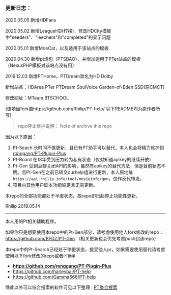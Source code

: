 ### 更新日志：

2020.05.05 新增HDFans

2020.05.02 新增LeagueHD(柠檬)，修改HDCity模板中"seeders"、"leechers"和"completed"的显示问题

2020.05.01 新增MoeCat，以及适用于该站点的模板

2020.04.30 新增pt烧包（PTSBAO），并增加适用于PTer站点的模板（NexusPHP模板对该站点没有用）

2019.12.03 新增PTHome，PTDream改名为HD Dolby

新增站点：HDArea PTer PTDream SoulVoice Garden-of-Eden SSD(原CMCT)

修改网址：MTeam BTSCHOOL



(该项目fork自https://github.com/Rhilip/PT-help/ 以下README均为原作者所写)

> repo停止维护说明： Note of archive this repo

因为以下原因：

1. Pt-Seach 长时间不做更新，且已有PT助手可以替代，本人也会将精力维护到 [ronggang/PT-Plugin-Plus](https://github.com/ronggang/PT-Plugin-Plus)
2. Pt-Board 在18年受到压力转为私有状态（仅对知道apikey的继续开放）
3. Pt-Gen 受到豆瓣关闭API的影响，虽然有apikey的替代方法，但是目前状态不明。且Pt-Gen在之前已转交ourhelp组进行更新，本人原地址`https://api.rhilip.info/tool/movieinfo/gen`，仅作反代转发。
4. 项目内其他用户脚本功能稳定且无需更新。

本repo的全部功能都处于半废状态。故repo即日起停止功能性更新。

Rhilip
2019.05.14

--------------------

本人用的Pt相关辅助程序。

如果你只是想要使用本repo中的Pt-Gen部分，请考虑使用他人fork修改的repo：
https://github.com/BFDZ/PT-Gen （相关更新也会优先考虑push到该repo）

本repo中的Pt-Search已经处于停更状态，接受他人pr。如果需要使用替代请考虑使用以下fork修改的repo或者`PT助手`
 - **https://github.com/ronggang/PT-Plugin-Plus**
 - https://github.com/harleybai/PT-help
 - https://github.com/Gamma666/PT-help
 
除此以外可以综合搜索的软件可见以下整理 : [PT聚合搜索](https://github.com/ylxb2016/PT-help#pt%E8%81%9A%E5%90%88%E6%90%9C%E7%B4%A2)
